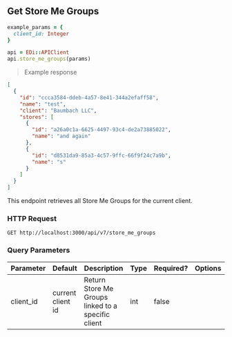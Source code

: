 ## Get Store Me Groups

```ruby
example_params = {
  client_id: Integer
}

api = EDi::APIClient
api.store_me_groups(params)
```

> Example response

```json
[
  {
    "id": "ccca3584-ddeb-4a57-8e41-344a2efaff58",
    "name": "test",
    "client": "Baumbach LLC",
    "stores": [
      {
        "id": "a26a0c1a-6625-4497-93c4-de2a73885022",
        "name": "and again"
      },
      {
        "id": "d8531da9-85a3-4c57-9ffc-66f9f24c7a9b",
        "name": "s"
      }
    ]
  }
]
```

This endpoint retrieves all Store Me Groups for the current client.

### HTTP Request

`GET http://localhost:3000/api/v7/store_me_groups`

### Query Parameters

Parameter | Default | Description | Type | Required? | Options
--------- | ------- | ----------- | ---- | -------- | -------
client_id | current client id | Return Store Me Groups linked to a specific client | int | false